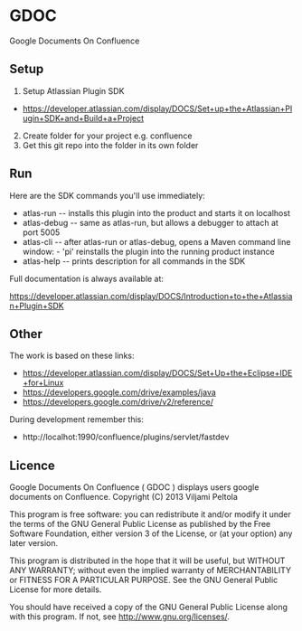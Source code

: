 # GDOC

Google Documents On Confluence

## Setup

1. Setup Atlassian Plugin SDK 
 * https://developer.atlassian.com/display/DOCS/Set+up+the+Atlassian+Plugin+SDK+and+Build+a+Project
2. Create folder for your project e.g. confluence
3. Get this git repo into the folder in its own folder

## Run

Here are the SDK commands you'll use immediately:

* atlas-run   -- installs this plugin into the product and starts it on localhost
* atlas-debug -- same as atlas-run, but allows a debugger to attach at port 5005
* atlas-cli   -- after atlas-run or atlas-debug, opens a Maven command line window:
                 - 'pi' reinstalls the plugin into the running product instance
* atlas-help  -- prints description for all commands in the SDK

Full documentation is always available at:

https://developer.atlassian.com/display/DOCS/Introduction+to+the+Atlassian+Plugin+SDK

## Other

The work is based on these links:
 * https://developer.atlassian.com/display/DOCS/Set+Up+the+Eclipse+IDE+for+Linux
 * https://developers.google.com/drive/examples/java
 * https://developers.google.com/drive/v2/reference/

During development remember this:
 * http://localhot:1990/confluence/plugins/servlet/fastdev

## Licence

Google Documents On Confluence ( GDOC ) displays users google documents on Confluence.
Copyright (C) 2013  Viljami Peltola

This program is free software: you can redistribute it and/or modify
it under the terms of the GNU General Public License as published by
the Free Software Foundation, either version 3 of the License, or
(at your option) any later version.

This program is distributed in the hope that it will be useful,
but WITHOUT ANY WARRANTY; without even the implied warranty of
MERCHANTABILITY or FITNESS FOR A PARTICULAR PURPOSE.  See the
GNU General Public License for more details.

You should have received a copy of the GNU General Public License
along with this program.  If not, see <http://www.gnu.org/licenses/>.
